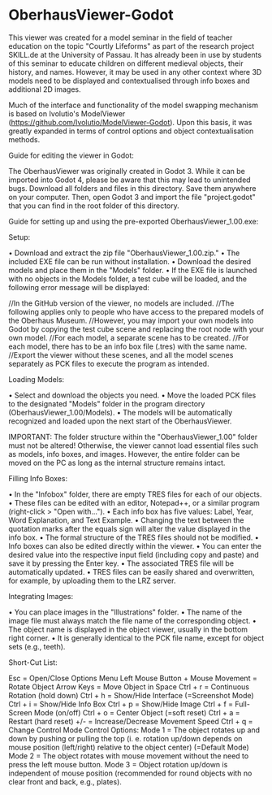 # OberhausViewer-Godot

This viewer was created for a model seminar in the field of teacher education on the topic "Courtly Lifeforms" as part of the research project SKILL.de at the University of Passau. It has already been in use by students of this seminar to educate children on different medieval objects, their history, and names. However, it may be used in any other context where 3D models need to be displayed and contextualised through info boxes and additional 2D images.

Much of the interface and functionality of the model swapping mechanism is based on Ivolutio's ModelViewer (https://github.com/Ivolutio/ModelViewer-Godot). 
Upon this basis, it was greatly expanded in terms of control options and object contextualisation methods.



Guide for editing the viewer in Godot: 

The OberhausViewer was originally created in Godot 3. While it can be imported into Godot 4, please be aware that this may lead to unintended bugs.
Download all folders and files in this directory. Save them anywhere on your computer. Then, open Godot 3 and import the file "project.godot" that you can find in the root folder of this directory.


Guide for setting up and using the pre-exported OberhausViewer_1.00.exe:

Setup:

• Download and extract the zip file "OberhausViewer_1.00.zip."
• The included EXE file can be run without installation.
• Download the desired models and place them in the "Models" folder.
• If the EXE file is launched with no objects in the Models folder, a test cube will be loaded, and the following error message will be displayed:

//In the GitHub version of the viewer, no models are included.
//The following applies only to people who have access to the prepared models of the Oberhaus Museum.
//However, you may import your own models into Godot by copying the test cube scene and replacing the root node with your own model.
//For each model, a separate scene has to be created.
//For each model, there has to be an info box file (.tres) with the same name.
//Export the viewer without these scenes, and all the model scenes separately as PCK files to execute the program as intended.

Loading Models:

• Select and download the objects you need.
• Move the loaded PCK files to the designated "Models" folder in the program directory (OberhausViewer_1.00/Models).
• The models will be automatically recognized and loaded upon the next start of the OberhausViewer.

IMPORTANT:
The folder structure within the "OberhausViewer_1.00" folder must not be altered! Otherwise, the viewer cannot load essential files such as models, info boxes, and images.
However, the entire folder can be moved on the PC as long as the internal structure remains intact.

Filling Info Boxes:

• In the "Infobox" folder, there are empty TRES files for each of our objects.
• These files can be edited with an editor, Notepad++, or a similar program (right-click > "Open with...").
• Each info box has five values: Label, Year, Word Explanation, and Text Example.
• Changing the text between the quotation marks after the equals sign will alter the value displayed in the info box.
• The formal structure of the TRES files should not be modified.
• Info boxes can also be edited directly within the viewer.
• You can enter the desired value into the respective input field (including copy and paste) and save it by pressing the Enter key.
• The associated TRES file will be automatically updated.
• TRES files can be easily shared and overwritten, for example, by uploading them to the LRZ server.

Integrating Images:

• You can place images in the "Illustrations" folder.
• The name of the image file must always match the file name of the corresponding object.
• The object name is displayed in the object viewer, usually in the bottom right corner.
• It is generally identical to the PCK file name, except for object sets (e.g., teeth).

Short-Cut List:

Esc = Open/Close Options Menu
Left Mouse Button + Mouse Movement = Rotate Object
Arrow Keys = Move Object in Space
Ctrl + r = Continuous Rotation (hold down)
Ctrl + h = Show/Hide Interface (=Screenshot Mode)
Ctrl + i = Show/Hide Info Box
Ctrl + p = Show/Hide Image
Ctrl + f = Full-Screen Mode (on/off)
Ctrl + o = Center Object (=soft reset)
Ctrl + a = Restart (hard reset)
+/- = Increase/Decrease Movement Speed
Ctrl + q = Change Control Mode
	Control Options:
    Mode 1 = The object rotates up and down by pushing or pulling the top (i. e. rotation up/down depends on mouse position (left/right) relative to the object center) (=Default Mode)
    Mode 2 = The object rotates with mouse movement without the need to press the left mouse button.
    Mode 3 = Object rotation up/down is independent of mouse position (recommended for round objects with no clear front and back, e.g., plates).
